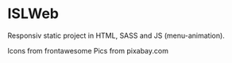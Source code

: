 # ISLWeb
Responsiv static project in HTML, SASS and JS (menu-animation).

Icons from frontawesome
Pics from pixabay.com


